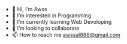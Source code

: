 - 👋 Hi, I’m Awss 
- 👀 I’m interested in Programming
- 🌱 I’m currently learning Web Devoloping 
- 💞️ I’m looking to collaborate  
- 📫 How to reach me awssal888@gmail.com

<!---
Sun-God222/Sun-God222 is a ✨ special ✨ repository because its `README.md` (this file) appears on your GitHub profile.
You can click the Preview link to take a look at your changes.
--->
